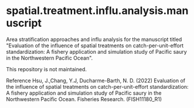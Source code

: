 # spatial.treatment.influ.analysis.manuscript
Area stratification approaches and influ analysis for the manuscript titled "Evaluation of the influence of spatial treatments on catch-per-unit-effort standardization: A fishery application and simulation study of Pacific saury in the Northwestern Pacific Ocean".

This repository is not maintained.

Reference
Hsu, J.,Chang, Y.J, Ducharme-Barth, N. D. (2022) Evaluation of the influence of spatial treatments on catch-per-unit-effort standardization: A fishery application and simulation study of Pacific saury in the Northwestern Pacific Ocean. Fisheries Research. (FISH11180_R1) 

